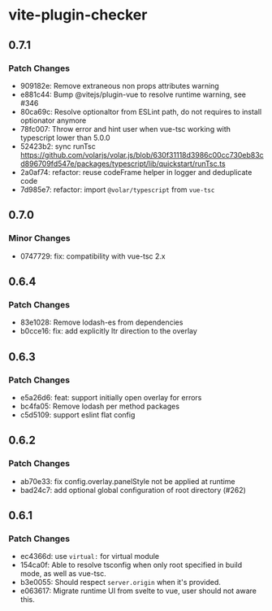 # vite-plugin-checker

## 0.7.1

### Patch Changes

- 909182e: Remove extraneous non props attributes warning
- e881c44: Bump @vitejs/plugin-vue to resolve runtime warning, see #346
- 80ca69c: Resolve optionaltor from ESLint path, do not requires to install optionator anymore
- 78fc007: Throw error and hint user when vue-tsc working with typescript lower than 5.0.0
- 52423b2: sync runTsc https://github.com/volarjs/volar.js/blob/630f31118d3986c00cc730eb83cd896709fd547e/packages/typescript/lib/quickstart/runTsc.ts
- 2a0af74: refactor: reuse codeFrame helper in logger and deduplicate code
- 7d985e7: refactor: import `@volar/typescript` from `vue-tsc`

## 0.7.0

### Minor Changes

- 0747729: fix: compatibility with vue-tsc 2.x

## 0.6.4

### Patch Changes

- 83e1028: Remove lodash-es from dependencies
- b0cce16: fix: add explicitly ltr direction to the overlay

## 0.6.3

### Patch Changes

- e5a26d6: feat: support initially open overlay for errors
- bc4fa05: Remove lodash per method packages
- c5d5109: support eslint flat config

## 0.6.2

### Patch Changes

- ab70e33: fix config.overlay.panelStyle not be applied at runtime
- bad24c7: add optional global configuration of root directory (#262)

## 0.6.1

### Patch Changes

- ec4366d: use `virtual:` for virtual module
- 154ca0f: Able to resolve tsconfig when only root specified in build mode, as well as vue-tsc.
- b3e0055: Should respect `server.origin` when it's provided.
- e063617: Migrate runtime UI from svelte to vue, user should not aware this.
